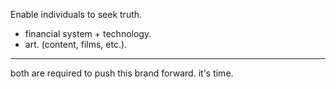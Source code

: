 Enable individuals to seek truth.
- financial system + technology.
- art. (content, films, etc.).

---

both are required to push this brand forward.
it's time.
